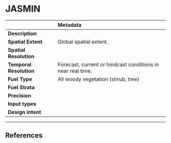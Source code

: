 # JASMIN

| | Metadata |
| :--- | :--- | 
|  **Description** |   |
| **Spatial Extent** | Global spatial extent. |
| **Spatial Resolution** |   |
| **Temporal Resolution** | Forecast, current or hindcast conditions in near real time. |
| **Fuel Type** | All woody vegetation (shrub, tree) |
| **Fuel Strata**  |   |
| **Precision** |   |
| **Input types**  |   |
| **Design intent** |   |

---
<style>
@media all {
  .apa,     .apa ul,     .apa ol,     .apa dl,
  .ref-apa, .ref-apa ul, .ref-apa ol, .ref-apa dl,
  .apa-ref, .apa-ref ul, .apa-ref ol, .apa-ref dl,
  .refapa,  .refapa ul,  .refapa ol,  .refapa dl,
  .aparef,  .aparef ul,  .aparef ol,  .aparef dl{
  padding-left: 0;margin-left: 0;       
  }
  .apa li,
  .ref-apa li,
  .refapa li,
  .apa-ref li,
  .aparef li{
  list-style-type: none;
  }
  .apa p,     .apa li,     .apa dd,
  .ref-apa p, .ref-apa li, .ref-apa dd,
  .refapa p,  .refapa li,  .refapa dd,
  .apa-ref p, .apa-ref li, .apa-ref dd,
  .aparef p,  .aparef li,  .aparef dd{
  margin-left:   2em;
  text-indent:  -2em;
  margin-top: 1em;
  margin-bottom: 1em;
  }
  .ref-apa dt{
  font-size: 1.5em;
  font-weight: bold;
  margin: .83em 0;
  }
}
@media print {
  
  .apa p,     .apa li,     .apa dd,
  .ref-apa p, .ref-apa li, .ref-apa dd,
  .refapa p,  .refapa li,  .refapa dd,
  .apa-ref p, .apa-ref li, .apa-ref dd,
  .aparef p,  .aparef li,  .aparef dd{
  margin-left:   .5in;
  text-indent:  -.5in;
  margin-top: 1em;
  margin-bottom: 1em;
  }
  
}
</style>
## References

<div class="apa-ref" markdown="1">
</div>